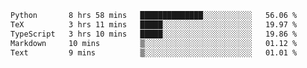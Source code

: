 <!--START_SECTION:waka-->

```txt
Python       8 hrs 58 mins   ██████████████░░░░░░░░░░░   56.06 %
TeX          3 hrs 11 mins   █████░░░░░░░░░░░░░░░░░░░░   19.97 %
TypeScript   3 hrs 10 mins   █████░░░░░░░░░░░░░░░░░░░░   19.86 %
Markdown     10 mins         ▒░░░░░░░░░░░░░░░░░░░░░░░░   01.12 %
Text         9 mins          ▒░░░░░░░░░░░░░░░░░░░░░░░░   01.01 %
```

<!--END_SECTION:waka-->

